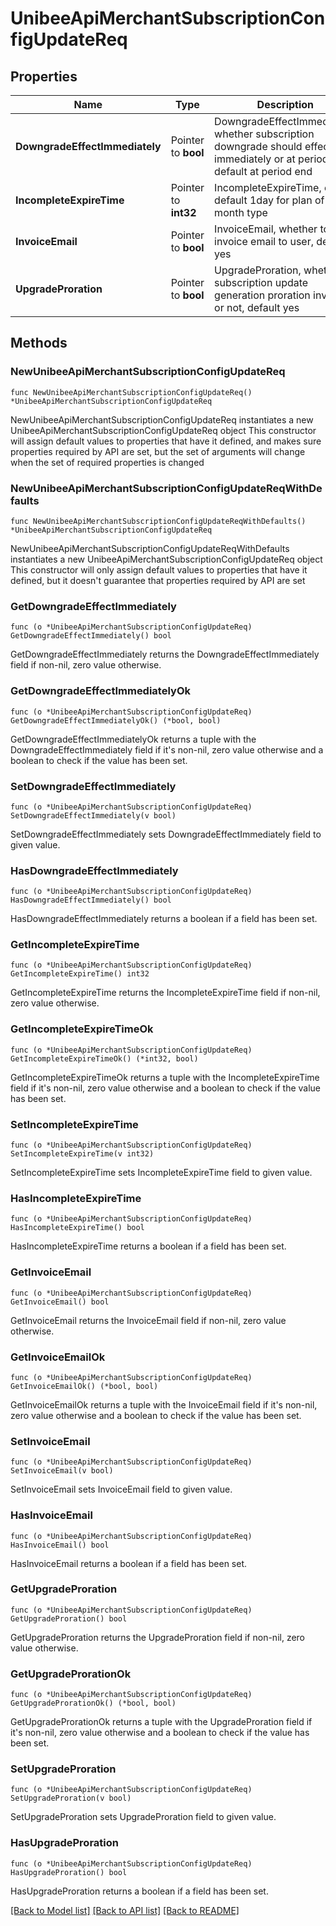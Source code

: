 # UnibeeApiMerchantSubscriptionConfigUpdateReq

## Properties

Name | Type | Description | Notes
------------ | ------------- | ------------- | -------------
**DowngradeEffectImmediately** | Pointer to **bool** | DowngradeEffectImmediately, whether subscription downgrade should effect immediately or at period end, default at period end | [optional] 
**IncompleteExpireTime** | Pointer to **int32** | IncompleteExpireTime, em.. default 1day for plan of month type | [optional] 
**InvoiceEmail** | Pointer to **bool** | InvoiceEmail, whether to send invoice email to user, default yes | [optional] 
**UpgradeProration** | Pointer to **bool** | UpgradeProration, whether subscription update generation proration invoice or not, default yes | [optional] 

## Methods

### NewUnibeeApiMerchantSubscriptionConfigUpdateReq

`func NewUnibeeApiMerchantSubscriptionConfigUpdateReq() *UnibeeApiMerchantSubscriptionConfigUpdateReq`

NewUnibeeApiMerchantSubscriptionConfigUpdateReq instantiates a new UnibeeApiMerchantSubscriptionConfigUpdateReq object
This constructor will assign default values to properties that have it defined,
and makes sure properties required by API are set, but the set of arguments
will change when the set of required properties is changed

### NewUnibeeApiMerchantSubscriptionConfigUpdateReqWithDefaults

`func NewUnibeeApiMerchantSubscriptionConfigUpdateReqWithDefaults() *UnibeeApiMerchantSubscriptionConfigUpdateReq`

NewUnibeeApiMerchantSubscriptionConfigUpdateReqWithDefaults instantiates a new UnibeeApiMerchantSubscriptionConfigUpdateReq object
This constructor will only assign default values to properties that have it defined,
but it doesn't guarantee that properties required by API are set

### GetDowngradeEffectImmediately

`func (o *UnibeeApiMerchantSubscriptionConfigUpdateReq) GetDowngradeEffectImmediately() bool`

GetDowngradeEffectImmediately returns the DowngradeEffectImmediately field if non-nil, zero value otherwise.

### GetDowngradeEffectImmediatelyOk

`func (o *UnibeeApiMerchantSubscriptionConfigUpdateReq) GetDowngradeEffectImmediatelyOk() (*bool, bool)`

GetDowngradeEffectImmediatelyOk returns a tuple with the DowngradeEffectImmediately field if it's non-nil, zero value otherwise
and a boolean to check if the value has been set.

### SetDowngradeEffectImmediately

`func (o *UnibeeApiMerchantSubscriptionConfigUpdateReq) SetDowngradeEffectImmediately(v bool)`

SetDowngradeEffectImmediately sets DowngradeEffectImmediately field to given value.

### HasDowngradeEffectImmediately

`func (o *UnibeeApiMerchantSubscriptionConfigUpdateReq) HasDowngradeEffectImmediately() bool`

HasDowngradeEffectImmediately returns a boolean if a field has been set.

### GetIncompleteExpireTime

`func (o *UnibeeApiMerchantSubscriptionConfigUpdateReq) GetIncompleteExpireTime() int32`

GetIncompleteExpireTime returns the IncompleteExpireTime field if non-nil, zero value otherwise.

### GetIncompleteExpireTimeOk

`func (o *UnibeeApiMerchantSubscriptionConfigUpdateReq) GetIncompleteExpireTimeOk() (*int32, bool)`

GetIncompleteExpireTimeOk returns a tuple with the IncompleteExpireTime field if it's non-nil, zero value otherwise
and a boolean to check if the value has been set.

### SetIncompleteExpireTime

`func (o *UnibeeApiMerchantSubscriptionConfigUpdateReq) SetIncompleteExpireTime(v int32)`

SetIncompleteExpireTime sets IncompleteExpireTime field to given value.

### HasIncompleteExpireTime

`func (o *UnibeeApiMerchantSubscriptionConfigUpdateReq) HasIncompleteExpireTime() bool`

HasIncompleteExpireTime returns a boolean if a field has been set.

### GetInvoiceEmail

`func (o *UnibeeApiMerchantSubscriptionConfigUpdateReq) GetInvoiceEmail() bool`

GetInvoiceEmail returns the InvoiceEmail field if non-nil, zero value otherwise.

### GetInvoiceEmailOk

`func (o *UnibeeApiMerchantSubscriptionConfigUpdateReq) GetInvoiceEmailOk() (*bool, bool)`

GetInvoiceEmailOk returns a tuple with the InvoiceEmail field if it's non-nil, zero value otherwise
and a boolean to check if the value has been set.

### SetInvoiceEmail

`func (o *UnibeeApiMerchantSubscriptionConfigUpdateReq) SetInvoiceEmail(v bool)`

SetInvoiceEmail sets InvoiceEmail field to given value.

### HasInvoiceEmail

`func (o *UnibeeApiMerchantSubscriptionConfigUpdateReq) HasInvoiceEmail() bool`

HasInvoiceEmail returns a boolean if a field has been set.

### GetUpgradeProration

`func (o *UnibeeApiMerchantSubscriptionConfigUpdateReq) GetUpgradeProration() bool`

GetUpgradeProration returns the UpgradeProration field if non-nil, zero value otherwise.

### GetUpgradeProrationOk

`func (o *UnibeeApiMerchantSubscriptionConfigUpdateReq) GetUpgradeProrationOk() (*bool, bool)`

GetUpgradeProrationOk returns a tuple with the UpgradeProration field if it's non-nil, zero value otherwise
and a boolean to check if the value has been set.

### SetUpgradeProration

`func (o *UnibeeApiMerchantSubscriptionConfigUpdateReq) SetUpgradeProration(v bool)`

SetUpgradeProration sets UpgradeProration field to given value.

### HasUpgradeProration

`func (o *UnibeeApiMerchantSubscriptionConfigUpdateReq) HasUpgradeProration() bool`

HasUpgradeProration returns a boolean if a field has been set.


[[Back to Model list]](../README.md#documentation-for-models) [[Back to API list]](../README.md#documentation-for-api-endpoints) [[Back to README]](../README.md)


